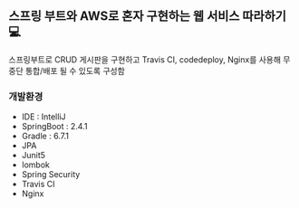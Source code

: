 ## 스프링 부트와 AWS로 혼자 구현하는 웹 서비스 따라하기💻
스프링부트로 CRUD 게시판을 구현하고 Travis CI, codedeploy, Nginx를 사용해 무중단 통합/배포 될 수 있도록 구성함

### 개발환경
- IDE : IntelliJ
- SpringBoot : 2.4.1
- Gradle : 6.7.1
- JPA
- Junit5
- lombok
- Spring Security
- Travis CI
- Nginx
